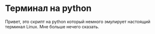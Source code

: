 # Терминал на python
Привет, это скрипт на python который немного эмулирует настоящий терминал Linux. Мне больше нечего сказать.